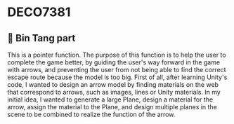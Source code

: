 # DECO7381
## 🏹 Bin Tang part
This is a pointer function. The purpose of this function is to help the user to complete the game better, by guiding the user's way forward in the game with arrows, and preventing the user from not being able to find the correct escape route because the model is too big.
First of all, after learning Unity's code, I wanted to design an arrow model by finding materials on the web that correspond to arrows, such as images, lines or Unity materials. In my initial idea, I wanted to generate a large Plane, design a material for the arrow, assign the material to the Plane, and design multiple planes in the scene to be combined to realize the function of the arrow.
